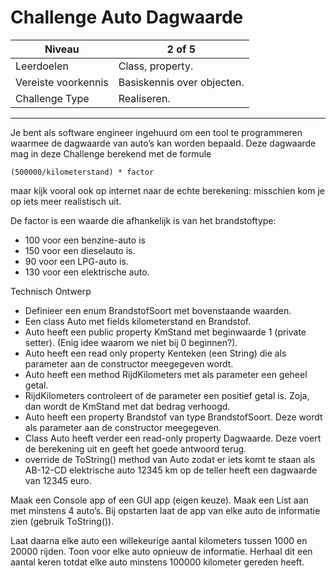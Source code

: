 # Challenge Auto Dagwaarde

| Niveau | 2 of 5 |
| --- | --- |
| Leerdoelen | Class, property. |
| Vereiste voorkennis | Basiskennis over objecten. |
| Challenge Type | Realiseren. |

---

Je bent als software engineer ingehuurd om een tool te programmeren waarmee de dagwaarde van auto’s kan worden bepaald. Deze dagwaarde mag in deze Challenge berekend met de formule

```
(500000/kilometerstand) * factor
```

maar kijk vooral ook op internet naar de echte berekening: misschien kom je op iets meer realistisch uit.

De factor is een waarde die afhankelijk is van het brandstoftype:
- 100 voor een benzine-auto is
- 150 voor een dieselauto is.
- 90 voor een LPG-auto is.
- 130 voor een elektrische auto.

Technisch Ontwerp
- Definieer een enum BrandstofSoort met bovenstaande waarden.
- Een class Auto met fields kilometerstand en Brandstof.
- Auto heeft een public property KmStand met beginwaarde 1 (private setter). (Enig idee waarom we niet bij 0 beginnen?).
- Auto heeft een read only property Kenteken (een String) die als parameter aan de constructor meegegeven wordt.
- Auto heeft een method RijdKilometers met als parameter een geheel getal.
- RijdKilometers controleert of de parameter een positief getal is. Zoja, dan wordt de KmStand met dat bedrag verhoogd.
- Auto heeft een property Brandstof van type BrandstofSoort. Deze wordt als parameter aan de constructor meegegeven.
- Class Auto heeft verder een read-only property Dagwaarde. Deze voert de berekening uit en geeft het goede antwoord terug.
- override de ToString() method van Auto zodat er iets komt te staan als AB-12-CD elektrische auto 12345 km op de teller heeft een dagwaarde van 12345 euro.

Maak een Console app of een GUI app (eigen keuze). Maak een List<Auto> aan met minstens 4 auto’s. Bij opstarten laat de app van elke auto de informatie zien (gebruik ToString()).

Laat daarna elke auto een willekeurige aantal kilometers tussen 1000 en 20000 rijden. Toon voor elke auto opnieuw de informatie. Herhaal dit een aantal keren totdat elke auto minstens 100000 kilometer gereden heeft.
